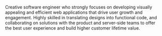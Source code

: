 Creative software engineer who strongly focuses on developing visually appealing and efficient web applications that drive
user growth and engagement. Highly skilled in translating designs into functional code, and collaborating on solutions with
the product and server-side teams to offer the best user experience and build higher customer lifetime value.
